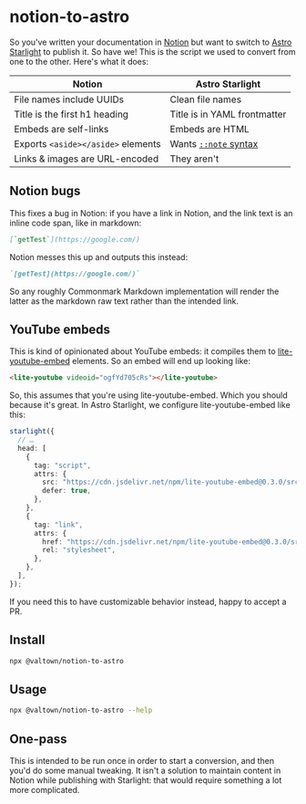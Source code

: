 # notion-to-astro

So you've written your documentation in [Notion](https://www.notion.so/)
but want to switch
to [Astro Starlight](https://starlight.astro.build/) to publish it.
So have we! This is the script we used to convert from one to the other.
Here's what it does:

| Notion                             | Astro Starlight              |
| ---------------------------------- | ---------------------------- |
| File names include UUIDs           | Clean file names             |
| Title is the first h1 heading      | Title is in YAML frontmatter |
| Embeds are self-links              | Embeds are HTML              |
| Exports `<aside></aside>` elements | Wants [`::note` syntax][1]   |
| Links & images are URL-encoded     | They aren't                  |

## Notion bugs

This fixes a bug in Notion: if you have a link in Notion, and the link
text is an inline code span, like in markdown:

```markdown
[`getTest`](https://google.com/)
```

Notion messes this up and outputs this instead:

```markdown
`[getTest](https://google.com/)`
```

So any roughly Commonmark Markdown implementation will render
the latter as the markdown raw text rather than the intended link.

## YouTube embeds

This is kind of opinionated about YouTube embeds: it compiles them
to [lite-youtube-embed](https://github.com/paulirish/lite-youtube-embed/) elements.
So an embed will end up looking like:

```html
<lite-youtube videoid="ogfYd705cRs"></lite-youtube>
```

So, this assumes that you're using lite-youtube-embed. Which you should because it's great.
In Astro Starlight, we configure lite-youtube-embed like this:

```ts
starlight({
  // …
  head: [
    {
      tag: "script",
      attrs: {
        src: "https://cdn.jsdelivr.net/npm/lite-youtube-embed@0.3.0/src/lite-yt-embed.min.js",
        defer: true,
      },
    },
    {
      tag: "link",
      attrs: {
        href: "https://cdn.jsdelivr.net/npm/lite-youtube-embed@0.3.0/src/lite-yt-embed.min.css",
        rel: "stylesheet",
      },
    },
  ],
});
```

If you need this to have customizable behavior instead, happy to accept a PR.

## Install

```sh
npx @valtown/notion-to-astro
```

## Usage

```sh
npx @valtown/notion-to-astro --help
```

## One-pass

This is intended to be run once in order to start a conversion,
and then you'd do some manual tweaking. It isn't a solution to
maintain content in Notion while publishing with Starlight:
that would require something a lot more complicated.

[1]: https://starlight.astro.build/guides/authoring-content/#asides
